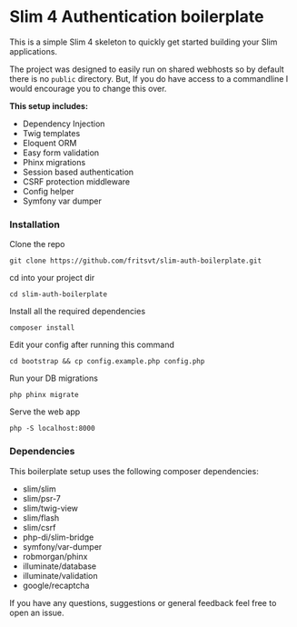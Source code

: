 # Slim 4 Authentication boilerplate

This is a simple Slim 4 skeleton to quickly get started building your Slim applications.

The project was designed to easily run on shared webhosts so by default there is no `public` directory. But, If you do have access to a commandline I would encourage you to change this over.

**This setup includes:**

- Dependency Injection
- Twig templates
- Eloquent ORM
- Easy form validation
- Phinx migrations
- Session based authentication
- CSRF protection middleware
- Config helper
- Symfony var dumper

### Installation

Clone the repo
```
git clone https://github.com/fritsvt/slim-auth-boilerplate.git
```

cd into your project dir
```
cd slim-auth-boilerplate
```

Install all the required dependencies
```
composer install
```

Edit your config after running this command
```
cd bootstrap && cp config.example.php config.php
```

Run your DB migrations
```
php phinx migrate
```

Serve the web app
```
php -S localhost:8000
```

### Dependencies

This boilerplate setup uses the following composer dependencies:

- slim/slim
- slim/psr-7
- slim/twig-view
- slim/flash
- slim/csrf
- php-di/slim-bridge
- symfony/var-dumper
- robmorgan/phinx
- illuminate/database
- illuminate/validation
- google/recaptcha

If you have any questions, suggestions or general feedback feel free to open an issue.

